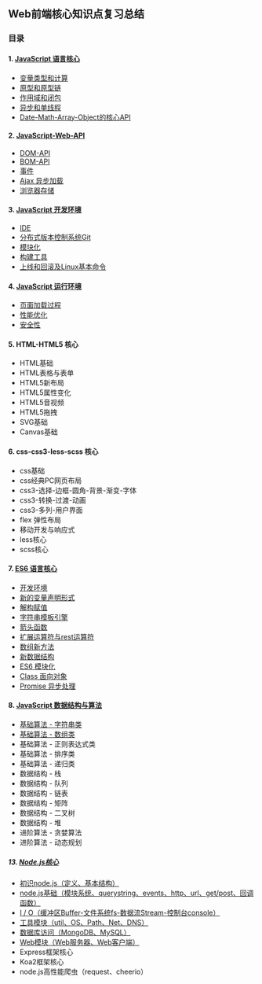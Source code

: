 ## Web前端核心知识点复习总结

### 目录

#### 1. [JavaScript 语言核心](https://github.com/LightSmileY/Web-front-end---Review/tree/master/01.%20JavaScript%20%E8%AF%AD%E8%A8%80%E6%A0%B8%E5%BF%83)

- [变量类型和计算](https://github.com/LightSmileY/Web-front-end---Review/blob/master/01.%20JavaScript%20%E8%AF%AD%E8%A8%80%E6%A0%B8%E5%BF%83/1.%20%E5%8F%98%E9%87%8F%E7%B1%BB%E5%9E%8B%E5%92%8C%E8%AE%A1%E7%AE%97.md)
- [原型和原型链](https://github.com/LightSmileY/Web-front-end---Review/blob/master/01.%20JavaScript%20%E8%AF%AD%E8%A8%80%E6%A0%B8%E5%BF%83/2.%20%E5%8E%9F%E5%9E%8B%E5%92%8C%E5%8E%9F%E5%9E%8B%E9%93%BE.md)
- [作用域和闭包](https://github.com/LightSmileY/Web-front-end---Review/blob/master/01.%20JavaScript%20%E8%AF%AD%E8%A8%80%E6%A0%B8%E5%BF%83/3.%20%E4%BD%9C%E7%94%A8%E5%9F%9F%E5%92%8C%E9%97%AD%E5%8C%85.md)
- [异步和单线程](https://github.com/LightSmileY/Web-front-end---Review/blob/master/01.%20JavaScript%20%E8%AF%AD%E8%A8%80%E6%A0%B8%E5%BF%83/4.%20%E5%BC%82%E6%AD%A5%E5%92%8C%E5%8D%95%E7%BA%BF%E7%A8%8B.md)
- [Date-Math-Array-Object的核心API](https://github.com/LightSmileY/Web-front-end---Review/blob/master/01.%20JavaScript%20%E8%AF%AD%E8%A8%80%E6%A0%B8%E5%BF%83/5.%20Date-Math-Array-Object%E7%9A%84%E6%A0%B8%E5%BF%83API.md)

#### 2. [JavaScript-Web-API](https://github.com/LightSmileY/Web-front-end---Review/tree/master/02.%20JavaScript-Web-API)

- [DOM-API](https://github.com/LightSmileY/Web-front-end---Review/blob/master/02.%20JavaScript-Web-API/1.%20DOM-API.md)
- [BOM-API](https://github.com/LightSmileY/Web-front-end---Review/blob/master/02.%20JavaScript-Web-API/2.%20BOM-API.md)
- [事件](https://github.com/LightSmileY/Web-front-end---Review/blob/master/02.%20JavaScript-Web-API/3.%20%E4%BA%8B%E4%BB%B6.md)
- [Ajax 异步加载](https://github.com/LightSmileY/Web-front-end---Review/blob/master/02.%20JavaScript-Web-API/4.%20Ajax%20%E5%BC%82%E6%AD%A5%E5%8A%A0%E8%BD%BD.md)
- [浏览器存储](https://github.com/LightSmileY/Web-front-end---Review/blob/master/02.%20JavaScript-Web-API/5.%20%E6%B5%8F%E8%A7%88%E5%99%A8%E5%AD%98%E5%82%A8.md)

#### 3. [JavaScript 开发环境](https://github.com/LightSmileY/Web-front-end---Review/tree/master/03.%20JavaScript%20%E5%BC%80%E5%8F%91%E7%8E%AF%E5%A2%83)

- [IDE](https://github.com/LightSmileY/Web-front-end---Review/blob/master/03.%20JavaScript%20%E5%BC%80%E5%8F%91%E7%8E%AF%E5%A2%83/1.%20IDE.md)
- [分布式版本控制系统Git](https://github.com/LightSmileY/Web-front-end---Review/blob/master/03.%20JavaScript%20%E5%BC%80%E5%8F%91%E7%8E%AF%E5%A2%83/2.%20%E5%88%86%E5%B8%83%E5%BC%8F%E7%89%88%E6%9C%AC%E6%8E%A7%E5%88%B6%E7%B3%BB%E7%BB%9FGit.md)
- [模块化](https://github.com/LightSmileY/Web-front-end---Review/blob/master/03.%20JavaScript%20%E5%BC%80%E5%8F%91%E7%8E%AF%E5%A2%83/3.%20%E6%A8%A1%E5%9D%97%E5%8C%96.md)
- [构建工具](https://github.com/LightSmileY/Web-front-end---Review/blob/master/03.%20JavaScript%20%E5%BC%80%E5%8F%91%E7%8E%AF%E5%A2%83/4.%20%E6%9E%84%E5%BB%BA%E5%B7%A5%E5%85%B7.md)
- [上线和回滚及Linux基本命令](https://github.com/LightSmileY/Web-front-end---Review/blob/master/03.%20JavaScript%20%E5%BC%80%E5%8F%91%E7%8E%AF%E5%A2%83/5.%20%E4%B8%8A%E7%BA%BF%E5%92%8C%E5%9B%9E%E6%BB%9A%E5%8F%8ALinux%E5%9F%BA%E6%9C%AC%E5%91%BD%E4%BB%A4.md)

#### 4. [JavaScript 运行环境](https://github.com/LightSmileY/Web-front-end---Review/tree/master/04.%20JavaScript%20%E8%BF%90%E8%A1%8C%E7%8E%AF%E5%A2%83)

- [页面加载过程](https://github.com/LightSmileY/Web-front-end---Review/blob/master/04.%20JavaScript%20%E8%BF%90%E8%A1%8C%E7%8E%AF%E5%A2%83/1.%20%E9%A1%B5%E9%9D%A2%E5%8A%A0%E8%BD%BD%E8%BF%87%E7%A8%8B.md)
- [性能优化](https://github.com/LightSmileY/Web-front-end---Review/blob/master/04.%20JavaScript%20%E8%BF%90%E8%A1%8C%E7%8E%AF%E5%A2%83/2.%20%E6%80%A7%E8%83%BD%E4%BC%98%E5%8C%96.md)
- [安全性](https://github.com/LightSmileY/Web-front-end---Review/blob/master/04.%20JavaScript%20%E8%BF%90%E8%A1%8C%E7%8E%AF%E5%A2%83/3.%20%E5%AE%89%E5%85%A8%E6%80%A7.md)

#### 5. HTML-HTML5 核心

- HTML基础
- HTML表格与表单
- HTML5新布局
- HTML5属性变化
- HTML5音视频
- HTML5拖拽
- SVG基础
- Canvas基础

#### 6. css-css3-less-scss 核心

- css基础
- css经典PC网页布局
- css3-选择-边框-圆角-背景-渐变-字体
- css3-转换-过渡-动画
- css3-多列-用户界面
- flex 弹性布局
- 移动开发与响应式
- less核心
- scss核心

#### 7. [ES6 语言核心](https://github.com/LightSmileY/Web-front-end---Review/tree/master/07.%20ES6%20%E8%AF%AD%E8%A8%80%E6%A0%B8%E5%BF%83)

- [开发环境](https://github.com/LightSmileY/Web-front-end---Review/blob/master/07.%20ES6%20%E8%AF%AD%E8%A8%80%E6%A0%B8%E5%BF%83/01.%20%E5%BC%80%E5%8F%91%E7%8E%AF%E5%A2%83.md)
- [新的变量声明形式](https://github.com/LightSmileY/Web-front-end---Review/blob/master/07.%20ES6%20%E8%AF%AD%E8%A8%80%E6%A0%B8%E5%BF%83/02.%20%E6%96%B0%E7%9A%84%E5%8F%98%E9%87%8F%E5%A3%B0%E6%98%8E%E5%BD%A2%E5%BC%8F.md)
- [解构赋值](https://github.com/LightSmileY/Web-front-end---Review/blob/master/07.%20ES6%20%E8%AF%AD%E8%A8%80%E6%A0%B8%E5%BF%83/03.%20%E8%A7%A3%E6%9E%84%E8%B5%8B%E5%80%BC.md)
- [字符串模板引擎](https://github.com/LightSmileY/Web-front-end---Review/blob/master/07.%20ES6%20%E8%AF%AD%E8%A8%80%E6%A0%B8%E5%BF%83/04.%20%E5%AD%97%E7%AC%A6%E4%B8%B2%E6%A8%A1%E6%9D%BF%E5%BC%95%E6%93%8E.md)
- [箭头函数](https://github.com/LightSmileY/Web-front-end---Review/blob/master/07.%20ES6%20%E8%AF%AD%E8%A8%80%E6%A0%B8%E5%BF%83/05.%20%E7%AE%AD%E5%A4%B4%E5%87%BD%E6%95%B0.md)
- [扩展运算符与rest运算符](https://github.com/LightSmileY/Web-front-end---Review/blob/master/07.%20ES6%20%E8%AF%AD%E8%A8%80%E6%A0%B8%E5%BF%83/06.%20%E6%89%A9%E5%B1%95%E8%BF%90%E7%AE%97%E7%AC%A6%E4%B8%8Erest%E8%BF%90%E7%AE%97%E7%AC%A6.md)
- [数组新方法](https://github.com/LightSmileY/Web-front-end---Review/blob/master/07.%20ES6%20%E8%AF%AD%E8%A8%80%E6%A0%B8%E5%BF%83/07.%20%E6%95%B0%E7%BB%84%E6%96%B0%E6%96%B9%E6%B3%95.md)
- [新数据结构](https://github.com/LightSmileY/Web-front-end---Review/blob/master/07.%20ES6%20%E8%AF%AD%E8%A8%80%E6%A0%B8%E5%BF%83/08.%20%E6%96%B0%E6%95%B0%E6%8D%AE%E7%BB%93%E6%9E%84.md)
- [ES6 模块化](https://github.com/LightSmileY/Web-front-end---Review/blob/master/07.%20ES6%20%E8%AF%AD%E8%A8%80%E6%A0%B8%E5%BF%83/09.%20ES6%20%E6%A8%A1%E5%9D%97%E5%8C%96.md)
- [Class 面向对象](https://github.com/LightSmileY/Web-front-end---Review/blob/master/07.%20ES6%20%E8%AF%AD%E8%A8%80%E6%A0%B8%E5%BF%83/10.%20Class%20%E9%9D%A2%E5%90%91%E5%AF%B9%E8%B1%A1.md)
- [Promise 异步处理](https://github.com/LightSmileY/Web-front-end---Review/blob/master/07.%20ES6%20%E8%AF%AD%E8%A8%80%E6%A0%B8%E5%BF%83/11.%20Promise%20%E5%BC%82%E6%AD%A5%E5%A4%84%E7%90%86.md)

#### 8. [JavaScript 数据结构与算法](https://github.com/LightSmileY/Web-front-end---Review/tree/master/08.%20JavaScript%20%E6%95%B0%E6%8D%AE%E7%BB%93%E6%9E%84%E4%B8%8E%E7%AE%97%E6%B3%95)

- [基础算法 - 字符串类](https://github.com/LightSmileY/Web-front-end---Review/blob/master/08.%20JavaScript%20%E6%95%B0%E6%8D%AE%E7%BB%93%E6%9E%84%E4%B8%8E%E7%AE%97%E6%B3%95/01.%20%E5%9F%BA%E7%A1%80%E7%AE%97%E6%B3%95%20-%20%E5%AD%97%E7%AC%A6%E4%B8%B2%E7%B1%BB.md)
- [基础算法 - 数组类](https://github.com/LightSmileY/Web-front-end---Review/blob/master/08.%20JavaScript%20%E6%95%B0%E6%8D%AE%E7%BB%93%E6%9E%84%E4%B8%8E%E7%AE%97%E6%B3%95/02.%20%E5%9F%BA%E7%A1%80%E7%AE%97%E6%B3%95%20-%20%E6%95%B0%E7%BB%84%E7%B1%BB.md)
- 基础算法 - 正则表达式类
- 基础算法 - 排序类
- 基础算法 - 递归类
- 数据结构 - 栈
- 数据结构 - 队列
- 数据结构 - 链表
- 数据结构 - 矩阵
- 数据结构 - 二叉树
- 数据结构 - 堆
- 进阶算法 - 贪婪算法
- 进阶算法 - 动态规划

##### 13. [Node.js核心](https://github.com/LightSmileY/Web-front-end---Review/tree/master/13.%20Node.js%20%E6%A0%B8%E5%BF%83)

- [初识node.js（定义、基本结构）](https://github.com/LightSmileY/Web-front-end---Review/blob/master/13.%20Node.js%20%E6%A0%B8%E5%BF%83/1.%20%E5%88%9D%E8%AF%86node.js.md)
- [node.js基础（模块系统、querystring、events、http、url、get/post、回调函数）](https://github.com/LightSmileY/Web-front-end---Review/blob/master/13.%20Node.js%20%E6%A0%B8%E5%BF%83/2.%20node.js%E5%9F%BA%E7%A1%80.md)
- [I / O（缓冲区Buffer-文件系统fs-数据流Stream-控制台console）](https://github.com/LightSmileY/Web-front-end---Review/blob/master/13.%20Node.js%20%E6%A0%B8%E5%BF%83/3.%20%E5%BC%82%E6%AD%A5%20I%20%20O.md)
- [工具模块（util、OS、Path、Net、DNS）](https://github.com/LightSmileY/Web-front-end---Review/blob/master/13.%20Node.js%20%E6%A0%B8%E5%BF%83/4.%20%E5%B7%A5%E5%85%B7%E6%A8%A1%E5%9D%97.md)
- [数据库访问（MongoDB、MySQL）](https://github.com/LightSmileY/Web-front-end---Review/blob/master/13.%20Node.js%20%E6%A0%B8%E5%BF%83/5.%20%E6%95%B0%E6%8D%AE%E5%BA%93%E8%AE%BF%E9%97%AE.md)
- [Web模块（Web服务器、Web客户端）](https://github.com/LightSmileY/Web-front-end---Review/blob/master/13.%20Node.js%20%E6%A0%B8%E5%BF%83/6.%20Web%E6%A8%A1%E5%9D%97.md)
- Express框架核心
- Koa2框架核心
- node.js高性能爬虫（request、cheerio）